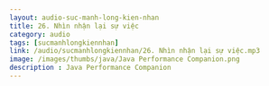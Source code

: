 ```yaml
---
layout: audio-suc-manh-long-kien-nhan
title: 26. Nhìn nhận lại sự việc
category: audio
tags: [sucmanhlongkiennhan]
link: /audio/sucmanhlongkiennhan/26. Nhìn nhận lại sự việc.mp3 
image: /images/thumbs/java/Java Performance Companion.png
description : Java Performance Companion 
---
```












